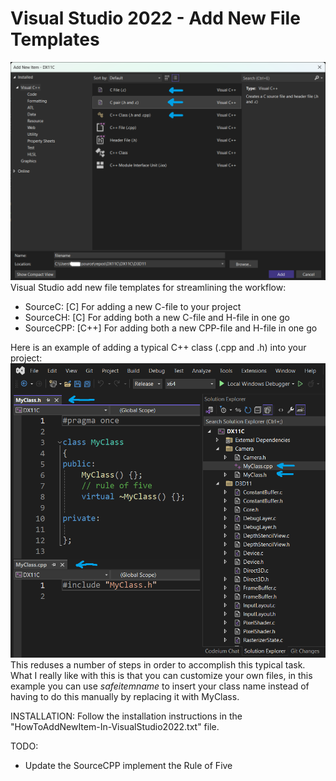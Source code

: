 # Visual Studio 2022 - Add New File Templates
![alt text](https://github.com/kimlar/VisualStudio_AddNewFile/blob/main/VisualStudio-AddNewFile.png "Visual Studio Add New File")
Visual Studio add new file templates for streamlining the workflow:
- SourceC:   [C]   For adding a new C-file to your project
- SourceCH:  [C]   For adding both a new C-file and H-file in one go
- SourceCPP: [C++] For adding both a new CPP-file and H-file in one go

Here is an example of adding a typical C++ class (.cpp and .h) into your project:
![alt text](https://github.com/kimlar/VisualStudio_AddNewFile/blob/main/VisualStudio-AddNewFile-2.png "Visual Studio Add New File")
This reduses a number of steps in order to accomplish this typical task. What I really like with this is that you can customize your own files, in this example you can use $safeitemname$ to insert your class name instead of having to do this manually by replacing it with MyClass.

INSTALLATION:
Follow the installation instructions in the "HowToAddNewItem-In-VisualStudio2022.txt" file.

TODO:
- Update the SourceCPP implement the Rule of Five
